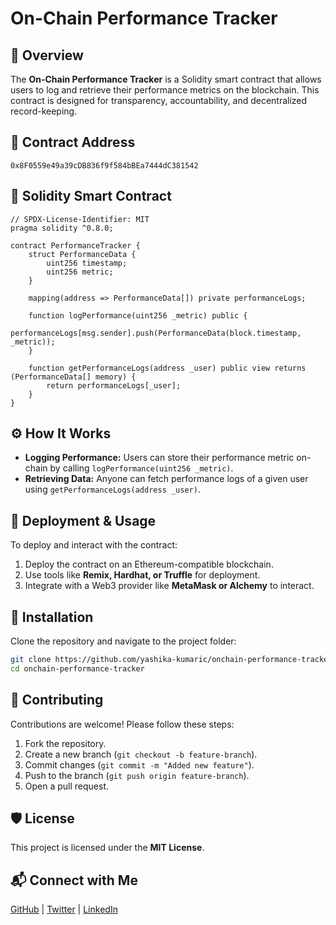 # On-Chain Performance Tracker

## 📌 Overview
The **On-Chain Performance Tracker** is a Solidity smart contract that allows users to log and retrieve their performance metrics on the blockchain. This contract is designed for transparency, accountability, and decentralized record-keeping.

## 🔗 Contract Address
`0x8F0559e49a39cDB836f9f584bBEa7444dC381542`

## 📝 Solidity Smart Contract
```solidity
// SPDX-License-Identifier: MIT
pragma solidity ^0.8.0;

contract PerformanceTracker {
    struct PerformanceData {
        uint256 timestamp;
        uint256 metric;
    }

    mapping(address => PerformanceData[]) private performanceLogs;

    function logPerformance(uint256 _metric) public {
        performanceLogs[msg.sender].push(PerformanceData(block.timestamp, _metric));
    }

    function getPerformanceLogs(address _user) public view returns (PerformanceData[] memory) {
        return performanceLogs[_user];
    }
}
```

## ⚙️ How It Works
- **Logging Performance:** Users can store their performance metric on-chain by calling `logPerformance(uint256 _metric)`.
- **Retrieving Data:** Anyone can fetch performance logs of a given user using `getPerformanceLogs(address _user)`.

## 🚀 Deployment & Usage
To deploy and interact with the contract:
1. Deploy the contract on an Ethereum-compatible blockchain.
2. Use tools like **Remix, Hardhat, or Truffle** for deployment.
3. Integrate with a Web3 provider like **MetaMask or Alchemy** to interact.

## 📂 Installation
Clone the repository and navigate to the project folder:
```sh
git clone https://github.com/yashika-kumaric/onchain-performance-tracker.git
cd onchain-performance-tracker
```

## 🤝 Contributing
Contributions are welcome! Please follow these steps:
1. Fork the repository.
2. Create a new branch (`git checkout -b feature-branch`).
3. Commit changes (`git commit -m "Added new feature"`).
4. Push to the branch (`git push origin feature-branch`).
5. Open a pull request.

## 🛡️ License
This project is licensed under the **MIT License**.

## 📬 Connect with Me
[GitHub](https://github.com/yashika-kumaric) | [Twitter](https://twitter.com/yashikarii) | [LinkedIn](https://www.linkedin.com/in/yashika-kumari-841078330/)

